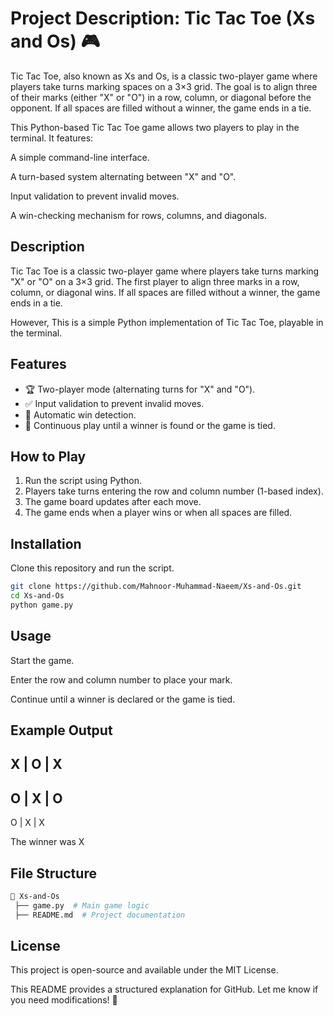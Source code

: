 # Project Description: Tic Tac Toe (Xs and Os) 🎮
Tic Tac Toe, also known as Xs and Os, is a classic two-player game where players take turns marking spaces on a 3×3 grid. The goal is to align three of their marks (either "X" or "O") in a row, column, or diagonal before the opponent. If all spaces are filled without a winner, the game ends in a tie.

This Python-based Tic Tac Toe game allows two players to play in the terminal. It features:

A simple command-line interface.

A turn-based system alternating between "X" and "O".

Input validation to prevent invalid moves.

A win-checking mechanism for rows, columns, and diagonals.


## Description
Tic Tac Toe is a classic two-player game where players take turns marking "X" or "O" on a 3×3 grid. The first player to align three marks in a row, column, or diagonal wins. If all spaces are filled without a winner, the game ends in a tie.

However, This is a simple Python implementation of Tic Tac Toe, playable in the terminal.

## Features
- 🏆 Two-player mode (alternating turns for "X" and "O").
- ✅ Input validation to prevent invalid moves.
- 🏅 Automatic win detection.
- 🔁 Continuous play until a winner is found or the game is tied.

## How to Play
1. Run the script using Python.
2. Players take turns entering the row and column number (1-based index).
3. The game board updates after each move.
4. The game ends when a player wins or when all spaces are filled.

## Installation
Clone this repository and run the script.

```bash
git clone https://github.com/Mahnoor-Muhammad-Naeem/Xs-and-Os.git
cd Xs-and-Os
python game.py
```
## Usage
Start the game.

Enter the row and column number to place your mark.

Continue until a winner is declared or the game is tied.

## Example Output

  X | O | X
 -----------
  O | X | O
 -----------
  O | X | X

The winner was X

## File Structure

```bash
📂 Xs-and-Os
 ├── game.py  # Main game logic
 ├── README.md  # Project documentation
```

## License
This project is open-source and available under the MIT License.

This README provides a structured explanation for GitHub. Let me know if you need modifications! 🚀
